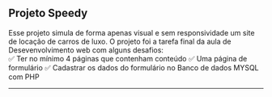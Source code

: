## Projeto Speedy
Esse projeto simula de forma apenas visual e sem responsividade um site de locação de carros de luxo.
O projeto foi a tarefa final da aula de Desevenvolvimento web com alguns desafios:
<br>
✅ Ter no mínimo 4 páginas que contenham conteúdo
✅ Uma página de formulário
✅ Cadastrar os dados do formulário no Banco de dados MYSQL com PHP
<hr>

  

